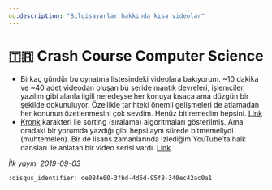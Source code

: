 ```yaml
---
og:description: "Bilgisayarlar hakkında kısa videolar"
---
```


# 🇹🇷 Crash Course Computer Science

- Birkaç gündür bu oynatma listesindeki videolara bakıyorum. ~10 dakika ve ~40
  adet videodan oluşan bu seride mantık devreleri, işlemciler, yazılım gibi
  alanla ilgili neredeyse her konuya kısaca ama düzgün bir şekilde dokunuluyor.
  Özellikle tarihteki önemli gelişmeleri de atlamadan her konunun özetlenmesini
  çok sevdim. Henüz bitiremedim hepsini.
  [Link](https://www.youtube.com/playlist?list=PL8dPuuaLjXtNlUrzyH5r6jN9ulIgZBpdo)
- [Kronk](https://disney.fandom.com/wiki/Kronk) karakteri ile sorting
  (sıralama) algoritmaları gösterilmiş. Ama oradaki bir yorumda yazdığı gibi
  hepsi aynı sürede bitmemeliydi (muhtemelen). Bir de lisans zamanlarında
  izlediğim YouTube’ta halk dansları ile anlatan bir video serisi vardı.
  [Link](https://m.9gag.com/gag/aqg2nM7)

*İlk yayın: 2019-09-03*

```{disqus}
:disqus_identifier: de084e00-3fbd-4d6d-95f8-340ec42ac0a1
```
